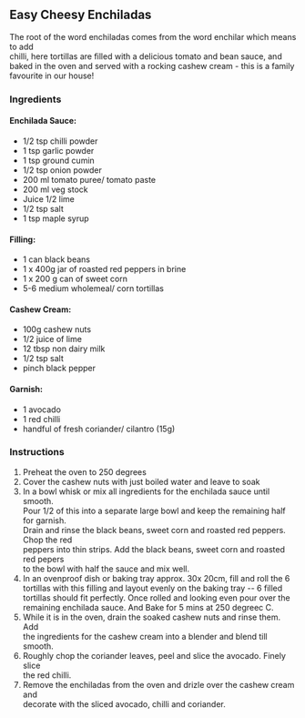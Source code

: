 ## Easy Cheesy Enchiladas

The root of the word enchiladas comes from the word enchilar which means to add  
chilli, here tortillas are filled with a delicious tomato and bean sauce, and  
baked in the oven and served with a rocking cashew cream - this is a family  
favourite in our house!  

### Ingredients  
#### Enchilada Sauce:
- 1/2 tsp chilli powder
- 1 tsp garlic powder
- 1 tsp ground cumin
- 1/2 tsp onion powder
- 200 ml tomato puree/ tomato paste
- 200 ml veg stock
- Juice 1/2 lime
- 1/2 tsp salt
- 1 tsp maple syrup  

#### Filling:  
- 1 can black beans
- 1 x 400g jar of roasted red peppers in brine
- 1 x 200 g can of sweet corn
- 5-6 medium wholemeal/ corn tortillas  

#### Cashew Cream:  
- 100g cashew nuts
- 1/2 juice of lime
- 12 tbsp non dairy milk
- 1/2 tsp salt
- pinch black pepper  

#### Garnish:  
- 1 avocado
- 1 red chilli
- handful of fresh coriander/ cilantro (15g)  

### Instructions

1. Preheat the oven to 250 degrees
2. Cover the cashew nuts with just boiled water and leave to soak
3. In a bowl whisk or mix all ingredients for the enchilada sauce until smooth.  
Pour 1/2 of this into a separate large bowl and keep the remaining half for garnish.  
Drain and rinse the black beans, sweet corn and roasted red peppers. Chop the red  
peppers into thin strips. Add the black beans, sweet corn and roasted red pepers  
to the bowl with half the sauce and mix well.
4. In an ovenproof dish or baking tray approx. 30x 20cm, fill and roll the 6  
tortillas with this filling and layout evenly on the baking tray -- 6 filled  
tortillas should fit perfectly. Once rolled and looking even pour over the  
remaining enchilada sauce. And Bake for 5 mins at 250 degreec C.
5. While it is in the oven, drain the soaked cashew nuts and rinse them. Add  
the ingredients for the cashew cream into a blender and blend till smooth.
6. Roughly chop the coriander leaves, peel and slice the avocado. Finely slice  
the red chilli.
7. Remove the enchiladas from the oven and drizle over the cashew cream and  
decorate with the sliced avocado, chilli and coriander.
